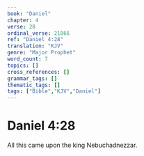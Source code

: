 ```yaml
---
book: "Daniel"
chapter: 4
verse: 28
ordinal_verse: 21866
ref: "Daniel 4:28"
translation: "KJV"
genre: "Major Prophet"
word_count: 7
topics: []
cross_references: []
grammar_tags: []
thematic_tags: []
tags: ["Bible","KJV","Daniel"]
---
```


# Daniel 4:28

All this came upon the king Nebuchadnezzar.
